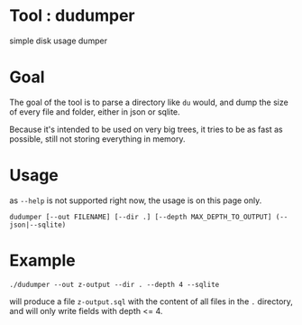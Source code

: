 # Tool : dudumper

simple disk usage dumper

# Goal

The goal of the tool is to parse a directory like `du` would, and dump the size 
of every file and folder, either in json or sqlite.

Because it's intended to be used on very big trees, it tries to be as fast as possible, 
still not storing everything in memory.

# Usage

as `--help` is not supported right now, the usage is on this page only.

```
dudumper [--out FILENAME] [--dir .] [--depth MAX_DEPTH_TO_OUTPUT] (--json|--sqlite)
```

# Example

```
./dudumper --out z-output --dir . --depth 4 --sqlite
```

will produce a file `z-output.sql` with the content of all files in the `.` directory, 
and will only write fields with depth <= 4.


